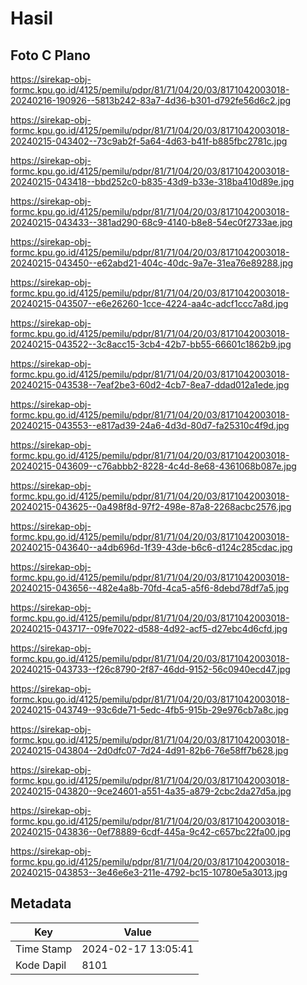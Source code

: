 # Hasil

## Foto C Plano

https://sirekap-obj-formc.kpu.go.id/4125/pemilu/pdpr/81/71/04/20/03/8171042003018-20240216-190926--5813b242-83a7-4d36-b301-d792fe56d6c2.jpg

https://sirekap-obj-formc.kpu.go.id/4125/pemilu/pdpr/81/71/04/20/03/8171042003018-20240215-043402--73c9ab2f-5a64-4d63-b41f-b885fbc2781c.jpg

https://sirekap-obj-formc.kpu.go.id/4125/pemilu/pdpr/81/71/04/20/03/8171042003018-20240215-043418--bbd252c0-b835-43d9-b33e-318ba410d89e.jpg

https://sirekap-obj-formc.kpu.go.id/4125/pemilu/pdpr/81/71/04/20/03/8171042003018-20240215-043433--381ad290-68c9-4140-b8e8-54ec0f2733ae.jpg

https://sirekap-obj-formc.kpu.go.id/4125/pemilu/pdpr/81/71/04/20/03/8171042003018-20240215-043450--e62abd21-404c-40dc-9a7e-31ea76e89288.jpg

https://sirekap-obj-formc.kpu.go.id/4125/pemilu/pdpr/81/71/04/20/03/8171042003018-20240215-043507--e6e26260-1cce-4224-aa4c-adcf1ccc7a8d.jpg

https://sirekap-obj-formc.kpu.go.id/4125/pemilu/pdpr/81/71/04/20/03/8171042003018-20240215-043522--3c8acc15-3cb4-42b7-bb55-66601c1862b9.jpg

https://sirekap-obj-formc.kpu.go.id/4125/pemilu/pdpr/81/71/04/20/03/8171042003018-20240215-043538--7eaf2be3-60d2-4cb7-8ea7-ddad012a1ede.jpg

https://sirekap-obj-formc.kpu.go.id/4125/pemilu/pdpr/81/71/04/20/03/8171042003018-20240215-043553--e817ad39-24a6-4d3d-80d7-fa25310c4f9d.jpg

https://sirekap-obj-formc.kpu.go.id/4125/pemilu/pdpr/81/71/04/20/03/8171042003018-20240215-043609--c76abbb2-8228-4c4d-8e68-4361068b087e.jpg

https://sirekap-obj-formc.kpu.go.id/4125/pemilu/pdpr/81/71/04/20/03/8171042003018-20240215-043625--0a498f8d-97f2-498e-87a8-2268acbc2576.jpg

https://sirekap-obj-formc.kpu.go.id/4125/pemilu/pdpr/81/71/04/20/03/8171042003018-20240215-043640--a4db696d-1f39-43de-b6c6-d124c285cdac.jpg

https://sirekap-obj-formc.kpu.go.id/4125/pemilu/pdpr/81/71/04/20/03/8171042003018-20240215-043656--482e4a8b-70fd-4ca5-a5f6-8debd78df7a5.jpg

https://sirekap-obj-formc.kpu.go.id/4125/pemilu/pdpr/81/71/04/20/03/8171042003018-20240215-043717--09fe7022-d588-4d92-acf5-d27ebc4d6cfd.jpg

https://sirekap-obj-formc.kpu.go.id/4125/pemilu/pdpr/81/71/04/20/03/8171042003018-20240215-043733--f26c8790-2f87-46dd-9152-56c0940ecd47.jpg

https://sirekap-obj-formc.kpu.go.id/4125/pemilu/pdpr/81/71/04/20/03/8171042003018-20240215-043749--93c6de71-5edc-4fb5-915b-29e976cb7a8c.jpg

https://sirekap-obj-formc.kpu.go.id/4125/pemilu/pdpr/81/71/04/20/03/8171042003018-20240215-043804--2d0dfc07-7d24-4d91-82b6-76e58ff7b628.jpg

https://sirekap-obj-formc.kpu.go.id/4125/pemilu/pdpr/81/71/04/20/03/8171042003018-20240215-043820--9ce24601-a551-4a35-a879-2cbc2da27d5a.jpg

https://sirekap-obj-formc.kpu.go.id/4125/pemilu/pdpr/81/71/04/20/03/8171042003018-20240215-043836--0ef78889-6cdf-445a-9c42-c657bc22fa00.jpg

https://sirekap-obj-formc.kpu.go.id/4125/pemilu/pdpr/81/71/04/20/03/8171042003018-20240215-043853--3e46e6e3-211e-4792-bc15-10780e5a3013.jpg


## Metadata

| Key        | Value               |
| ---------- | ------------------- |
| Time Stamp | 2024-02-17 13:05:41 |
| Kode Dapil | 8101                |



